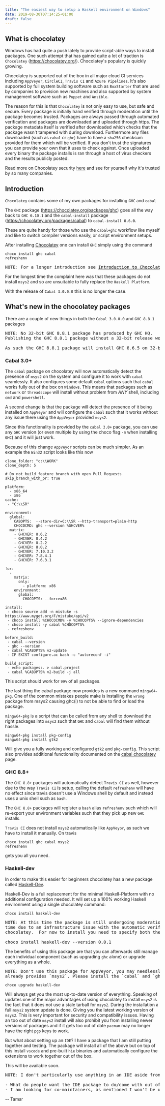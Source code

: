 ```yaml
---
title: "The easiest way to setup a Haskell environment on Windows"
date: 2019-08-30T07:14:25+01:00
draft: false
---
```


## What is chocolatey

Windows has had quite a push lately to provide script-able ways to install
packages. One such attempt that has gained quite a lot of traction is
`Chocolatey` (https://chocolatey.org/). Chocolatey's populary is quickly growing.

Chocolatey is supported out of the box in all major cloud CI services including
`AppVeyor`, `CircleCI`, `Travis CI` and `Azure Pipelines`.  It's also supported
by full system building software such as `BoxStarter` that are used by companies
to provision new machines and also supported by system management software such
as `Puppet` and `Ansible`.

The reason for this is that `Chocolatey` is not only easy to use, but safe and
secure. Every package is initially hand verified through moderation until the
package becomes trusted.  Packages are always passed through automated verification
and packages are downloaded and uploaded through https.  The package metadata
itself is verified after downloaded which checks that the package wasn't
tampered with during download.  Furthermore any files downloaded (such as `cabal`
or `ghc`) have to have a `sha256` checksum provided for them which will be
verified.  If you don't trust the signatures you can provide your own that it
uses to check against.  Once uploaded every binary the package installs is ran
through a host of virus checkers and the results publicly posted.

Read more on Chocolatey security [here](https://chocolatey.org/security) and see
for yourself why it's trusted by so many companies.

## Introduction

`Chocolatey` contains some of my own packages for installing `GHC` and `cabal`

The `GHC` package (https://chocolatey.org/packages/ghc) goes all the way back to `GHC 6.10.1`
and the `cabal-install` package (https://chocolatey.org/packages/cabal) to `cabal-install 0.6.0`.

These are quite handy for those who use the `cabal+ghc` workflow like myself and like to switch
compiler versions easily, or script environment setups.

After installing [Chocolatey](https://chocolatey.org/install#installing-chocolatey)
 one can install `GHC` simply using the command

```
choco install ghc cabal
refreshenv
```

<pre class="light">
NOTE: For a longer introduction see <a style="color: #000" href="https://hub.zhox.com/posts/chocolatey-introduction/">Introduction to Chocolatey</a>.
</pre>

For the longest time the complaint here was that these packages do not install `msys2` and so are unsuitable to fully
replace the `Haskell Platform`.

With the release of `Cabal 3.0.0.0` this is no longer the case.

## What's new in the chocolatey packages

There are a couple of new things in both the `Cabal 3.0.0.0` and `GHC 8.8.1` packages

<pre class="light">
NOTE: No 32-bit GHC 8.8.1 package has produced by GHC HQ.
Publishing the GHC 8.8.1 package without a 32-bit release would block 32-bit users from using the unversioned package head (i.e. from being able to install the latest GHC without needing to give an explicit version).

As such the GHC 8.8.1 package will install GHC 8.6.5 on 32-bit machines so that you get a working compiler.
</pre>

### Cabal 3.0+

The `cabal` package on chocolatey will now automatically detect the presence of
`msys2` on the system and configure it to work with `cabal` seamlessly.  It also
configures some default `cabal` options such that `cabal` works fully out of the
box on `Windows`.  This means that packages such as `network` or `threadscope`
will install without problem from *ANY* shell, including `cmd` and `powershell`.

A second change is that the package will detect the presence of it being installed
on `AppVeyor` and will configure the `cabal` such that it works without any issue
there using the `AppVeyor` provided `msys2`.

Since this functionality is provided by the `cabal 3.0+` package, you can use any
`GHC` version (or even multiple by using the choco flag `-m` when installing `GHC`)
and it will just work.

Because of this change `AppVeyor` scripts can be much simpler.  As an example the
`Win32` script looks like this now

```
clone_folder: "c:\\WORK"
clone_depth: 5

# Do not build feature branch with open Pull Requests
skip_branch_with_pr: true

platform:
  - x86_64
  - x86
cache:
 - "C:\\SR"

environment:
  global:
    CABOPTS:  --store-dir=C:\\SR --http-transport=plain-http
    CHOCOCMD: ghc --version %GHCVER%
  matrix:
    - GHCVER: 8.6.2
    - GHCVER: 8.4.2
    - GHCVER: 8.2.2
    - GHCVER: 8.0.2
    - GHCVER: 7.10.3.2
    - GHCVER: 7.8.4.1
    - GHCVER: 7.6.3.1

for:
  -
    matrix:
      only:
        - platform: x86
    environment:
      global:
        CHOCOPTS: --forcex86

install:
 - choco source add -n mistuke -s https://www.myget.org/F/mistuke/api/v2
 - choco install %CHOCOCMD% -y %CHOCOPTS% --ignore-dependencies
 - choco install -y cabal %CHOCOPTS%
 - refreshenv

before_build:
 - cabal --version
 - ghc --version
 - cabal %CABOPTS% v2-update
 - IF EXIST configure.ac bash -c "autoreconf -i"

build_script:
 - echo packages:. > cabal.project
 - cabal %CABOPTS% v2-build -j all
```

This script should work for `99%` of all packages.

The last thing the cabal package now provides is a new command `mingw64-pkg`.
One of the common mistakes people make is installing the `wrong` package from msys2
causing ghc(i) to not be able to find or load the package.

`mingw64-pkg` is a script that can be called from any shell to download the right packages
into `msys2` such that `GHC` and `cabal` will find them without hassle.

```
mingw64-pkg install pkg-config
mingw64-pkg install gtk2
```

Will give you a fully working and configured `gtk2` and `pkg-config`.   This
script also provides additional functionality documented on the [cabal chocolatey](https://chocolatey.org/packages/cabal) page.

### GHC 8.8+

The `GHC 8.8+` packages will automatically detect `Travis CI` as well, however
due to the way `Travis CI` is setup, calling the default `refreshenv` will have
no effect since travis doesn't use a Windows shell by default and instead uses
a unix shell such as `bash`.

The `GHC 8.8+` packages will register a `bash` alias `refreshenv` such which will
re-export your environment variables such that they pick up new `GHC` installs.

`Travis CI` does not install `msys2` automatically like `AppVeyor`, as such we have to
install it manually. On travis

```
choco install ghc cabal msys2
refreshenv
```

gets you all you need.

### Haskell-dev

In order to make this easier for beginners chocolatey has a new package called
[Haskell-Dev](https://chocolatey.org/packages/haskell-dev).

Haskell-Dev is a full replacement for the minimal Haskell-Platform with no additional
configuration needed. It will set up a 100% working Haskell environment using a single
chocolatey command:

```
choco install haskell-dev
```

<pre class="light">
NOTE: At this time the package is still undergoing moderation but is taking a long
time due to an infrastructure issue with the automatic verification of packages on
chocolatey.  For now to install you need to specify both the package name and version:

choco install haskell-dev --version 0.0.1
</pre>


The benefits of using this package are that you can afterwards still manage each
individual component (such as upgrading `ghc` alone) or upgrade everything as a
whole.

<pre class="light">
NOTE: Don't use this package for AppVeyor, you may needlessly duplicate work as it
already provides `msys2`. Please install the `cabal` and `ghc` packages directly.
</pre>

```
choco upgrade haskell-dev
```

Will always get you the most up-to-date version of everything.  Speaking of updates
one of the major advantages of using chocolatey to install `msys2` is the fact that
it does not use a stale tarball for `msys2`. During the installation a full `msys2`
system update is done. Giving you the latest working version of `msys2`.  This is
very important for security and compatibility issues.  Having an too out of date `msys2`
install will also prohibit you from installing newer versions of packages and if it gets
too out of date `pacman` may no longer have the right `pgp` keys to work.

But what about setting up an `IDE`? I have a package that I am still putting together and testing.
The package will install all of the above but on top of this install `vscode` and pre-built `hie` binaries
and automatically configure the extensions to work together out of the box.

This will be available soon.

<pre class="light">
NOTE: I don't particularly use anything in an IDE aside from syntax highlighting so I may not be fully in tune with the needs of people who do.  As such I am looking for two things:

- What do people want the IDE package to do/come with out of the box.
- I am looking for co-maintainers, as mentioned I won't be using this much myself so I'd like people who have slightly more skin in the game to help shape this.  The only hard requirement is that this *has* to stay `cabal` centric.
</pre>

-- Tamar